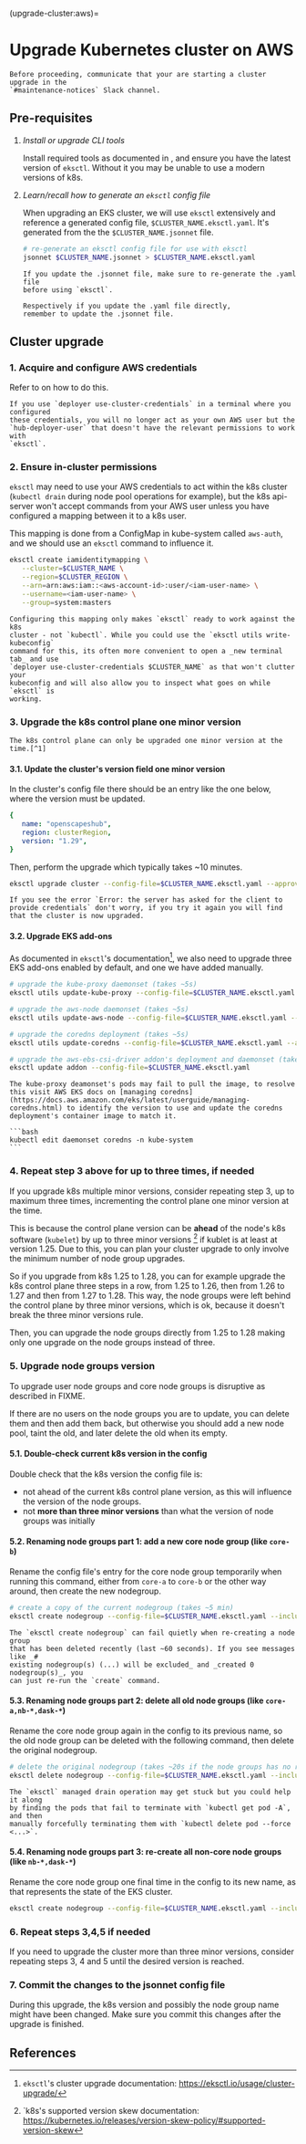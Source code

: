 (upgrade-cluster:aws)=

# Upgrade Kubernetes cluster on AWS

```{warning}
Before proceeding, communicate that your are starting a cluster upgrade in the
`#maintenance-notices` Slack channel.
```

## Pre-requisites

1. *Install or upgrade CLI tools*

   Install required tools as documented in [](new-cluster:aws-required-tools),
   and ensure you have the latest version of `eksctl`. Without it you may be
   unable to use a modern versions of k8s.

2. *Learn/recall how to generate an `eksctl` config file*

   When upgrading an EKS cluster, we will use `eksctl` extensively and reference
   a generated config file, `$CLUSTER_NAME.eksctl.yaml`. It's generated from the
   the `$CLUSTER_NAME.jsonnet` file.

   ```bash
   # re-generate an eksctl config file for use with eksctl
   jsonnet $CLUSTER_NAME.jsonnet > $CLUSTER_NAME.eksctl.yaml
   ```

   ```{important}
   If you update the .jsonnet file, make sure to re-generate the .yaml file
   before using `eksctl`.

   Respectively if you update the .yaml file directly,
   remember to update the .jsonnet file.
   ```

## Cluster upgrade

### 1. Acquire and configure AWS credentials

Refer to [](cloud-access:aws) on how to do this.

```{warning}
If you use `deployer use-cluster-credentials` in a terminal where you configured
these credentials, you will no longer act as your own AWS user but the
`hub-deployer-user` that doesn't have the relevant permissions to work with
`eksctl`.
```

### 2. Ensure in-cluster permissions

`eksctl` may need to use your AWS credentials to act within the k8s cluster
(`kubectl drain` during node pool operations for example), but the k8s
api-server won't accept commands from your AWS user unless you have configured a
mapping between it to a k8s user.

This mapping is done from a ConfigMap in kube-system called `aws-auth`, and we
should use an `eksctl` command to influence it.

```bash
eksctl create iamidentitymapping \
   --cluster=$CLUSTER_NAME \
   --region=$CLUSTER_REGION \
   --arn=arn:aws:iam::<aws-account-id>:user/<iam-user-name> \
   --username=<iam-user-name> \
   --group=system:masters
```

```{note}
Configuring this mapping only makes `eksctl` ready to work against the k8s
cluster - not `kubectl`. While you could use the `eksctl utils write-kubeconfig`
command for this, its often more convenient to open a _new terminal tab_ and use
`deployer use-cluster-credentials $CLUSTER_NAME` as that won't clutter your
kubeconfig and will also allow you to inspect what goes on while `eksctl` is
working.
```

### 3. Upgrade the k8s control plane one minor version

```{important}
The k8s control plane can only be upgraded one minor version at the time.[^1]
```

#### 3.1. Update the cluster's version field one minor version

In the cluster's config file there should be an entry like the one below,
where the version must be updated.

```yaml
{
   name: "openscapeshub",
   region: clusterRegion,
   version: "1.29",
}
```

Then, perform the upgrade which typically takes ~10 minutes.

```bash
eksctl upgrade cluster --config-file=$CLUSTER_NAME.eksctl.yaml --approve
```

```{note}
If you see the error `Error: the server has asked for the client to provide credentials` don't worry, if you try it again you will find that the cluster is now upgraded.
```

#### 3.2. Upgrade EKS add-ons

As documented in `eksctl`'s documentation[^1], we also need to upgrade three
EKS add-ons enabled by default, and one we have added manually.

```bash
# upgrade the kube-proxy daemonset (takes ~5s)
eksctl utils update-kube-proxy --config-file=$CLUSTER_NAME.eksctl.yaml --approve

# upgrade the aws-node daemonset (takes ~5s)
eksctl utils update-aws-node --config-file=$CLUSTER_NAME.eksctl.yaml --approve

# upgrade the coredns deployment (takes ~5s)
eksctl utils update-coredns --config-file=$CLUSTER_NAME.eksctl.yaml --approve

# upgrade the aws-ebs-csi-driver addon's deployment and daemonset (takes ~60s)
eksctl update addon --config-file=$CLUSTER_NAME.eksctl.yaml
```

````{note} Common failures
The kube-proxy deamonset's pods may fail to pull the image, to resolve this visit AWS EKS docs on [managing coredns](https://docs.aws.amazon.com/eks/latest/userguide/managing-coredns.html) to identify the version to use and update the coredns deployment's container image to match it.

```bash
kubectl edit daemonset coredns -n kube-system
```
````

### 4. Repeat step 3 above for up to three times, if needed

If you upgrade k8s multiple minor versions, consider repeating step 3,
up to maximum three times, incrementing the control plane one minor version
at the time.

This is because the control plane version can be **ahead** of
the node's k8s software (`kubelet`) by up to three minor versions [^2]
if kublet is at least at version 1.25. Due to this, you can plan your
cluster upgrade to only involve the minimum number of node group upgrades.

So if you upgrade from k8s 1.25 to 1.28, you can for example upgrade the k8s
control plane three steps in a row, from 1.25 to 1.26, then from 1.26
to 1.27 and then from 1.27 to 1.28. This way, the node groups were left
behind the control plane by three minor versions, which is ok, because it
doesn't break the three minor versions rule.

Then, you can upgrade the node groups directly from 1.25 to 1.28 making only
one upgrade on the node groups instead of three.

### 5. Upgrade node groups version

To upgrade user node groups and core node groups is disruptive as described in
FIXME.

If there are no users on the node groups you are to update, you can delete them
and then add them back, but otherwise you should add a new node pool, taint the
old, and later delete the old when its empty.

#### 5.1. Double-check current k8s version in the config

Double check that the k8s version the config file is:
- not ahead of the current k8s control plane version, as this will influence the
  version of the node groups.
- not **more than three minor versions** than what the version of node groups
  was initially

#### 5.2. Renaming node groups part 1: add a new core node group (like `core-b`)

Rename the config file's entry for the core node group temporarily when running
this command, either from `core-a` to `core-b` or the other way around,
then create the new nodegroup.

```bash
# create a copy of the current nodegroup (takes ~5 min)
eksctl create nodegroup --config-file=$CLUSTER_NAME.eksctl.yaml --include="core-b"
```

```{important}
The `eksctl create nodegroup` can fail quietly when re-creating a node group
that has been deleted recently (last ~60 seconds). If you see messages like _#
existing nodegroup(s) (...) will be excluded_ and _created 0 nodegroup(s)_, you
can just re-run the `create` command.
```

#### 5.3. Renaming node groups part 2: delete all old node groups (like `core-a,nb-*,dask-*`)

Rename the core node group again in the config to its previous name,
so the old node group can be deleted with the following command,
then delete the original nodegroup.

```bash
# delete the original nodegroup (takes ~20s if the node groups has no running nodes)
eksctl delete nodegroup --config-file=$CLUSTER_NAME.eksctl.yaml --include="core-a,nb-*,dask-*" --approve --drain=true
```

```{note}
The `eksctl` managed drain operation may get stuck but you could help it along
by finding the pods that fail to terminate with `kubectl get pod -A`, and then
manually forcefully terminating them with `kubectl delete pod --force <...>`.
```

#### 5.4. Renaming node groups part 3: re-create all non-core node groups (like `nb-*,dask-*`)

Rename the core node group one final time in the config to its
new name, as that represents the state of the EKS cluster.

```bash
eksctl create nodegroup --config-file=$CLUSTER_NAME.eksctl.yaml --include="nb-*,dask-*"
```

### 6. Repeat steps 3,4,5 if needed

If you need to upgrade the cluster more than three minor versions,
consider repeating steps 3, 4 and 5 until the desired version is reached.

### 7. Commit the changes to the jsonnet config file

During this upgrade, the k8s version and possibly the node group name might have
been changed. Make sure you commit this changes after the upgrade is finished.

## References

[^1]: `eksctl`'s cluster upgrade documentation: <https://eksctl.io/usage/cluster-upgrade/>
[^2]: `k8s's supported version skew documentation: <https://kubernetes.io/releases/version-skew-policy/#supported-version-skew>